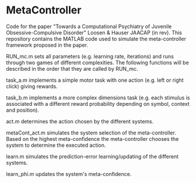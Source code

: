 # MetaController

Code for the paper "Towards a Computational Psychiatry of Juvenile Obsessive-Compulsive Disorder" Loosen & Hauser JAACAP (in rev).
This repository contains the MATLAB code used to simulate the meta-controller framework proposed in the paper. 


RUN_mc.m sets all parameters (e.g. learning rate, iterations) and runs through two games of different complexities. 
The following functions will be described in the order that they are called by RUN_mc. 

task_a.m implements a simple motor task with one action (e.g. left or right click) giving rewards. 

task_b.m implements a more complex dimensions task (e.g. each stimulus is associated with a different reward probability depending on symbol, context and position). 

act.m determines the action chosen by the different systems. 

metaCont_act.m simulates the system selection of the meta-controller. Based on the highest meta-confidence the meta-controller chooses the system to determine the executed action.

learn.m simulates the prediction-error learning/updating of the different systems. 

learn_phi.m updates the system's meta-confidence. 
